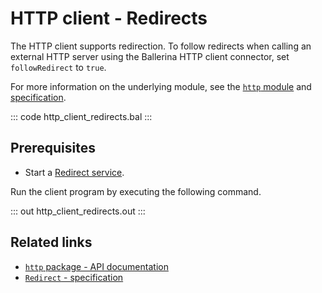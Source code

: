 # HTTP client - Redirects

The HTTP client supports redirection. To follow redirects when calling an external HTTP server using the Ballerina HTTP client connector, set `followRedirect` to `true`.

For more information on the underlying module, see the [`http` module](https://lib.ballerina.io/ballerina/http/latest/) and [specification](https://ballerina.io/spec/http/#2413-redirect).

::: code http_client_redirects.bal :::

## Prerequisites
- Start a [Redirect service](/learn/by-example/http-service-redirects/).

Run the client program by executing the following command.

::: out http_client_redirects.out :::

## Related links
- [`http` package - API documentation](https://lib.ballerina.io/ballerina/http/latest/)
- [`Redirect` - specification](https://ballerina.io/spec/http/#2413-redirect)
